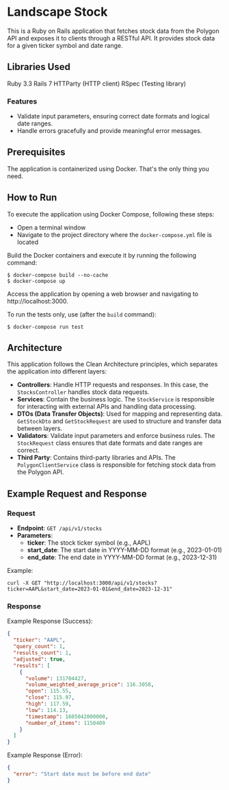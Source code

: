 # Landscape Stock
This is a Ruby on Rails application that fetches stock data from the Polygon API and exposes it to clients through a RESTful API. It provides stock data for a given ticker symbol and date range.

## Libraries Used
Ruby 3.3
Rails 7
HTTParty (HTTP client)
RSpec (Testing library)

### Features
- Validate input parameters, ensuring correct date formats and logical date ranges.
- Handle errors gracefully and provide meaningful error messages.

## Prerequisites
The application is containerized using Docker. That's the only thing you need.

## How to Run
To execute the application using Docker Compose, following these steps:

- Open a terminal window 
- Navigate to the project directory where the `docker-compose.yml` file is located

Build the Docker containers and execute it by running the following command:

```shell
$ docker-compose build --no-cache
$ docker-compose up
```
Access the application by opening a web browser and navigating to http://localhost:3000.

To run the tests only, use (after the `build` command):
```shell
$ docker-compose run test
```

## Architecture
This application follows the Clean Architecture principles, which separates the application into different layers:

- **Controllers**: Handle HTTP requests and responses. In this case, the `StocksController` handles stock data requests.
- **Services**: Contain the business logic. The `StockService` is responsible for interacting with external APIs and handling data processing.
- **DTOs (Data Transfer Objects)**: Used for mapping and representing data. `GetStockDto` and `GetStockRequest` are used to structure and transfer data between layers.
- **Validators**: Validate input parameters and enforce business rules. The `StockRequest` class ensures that date formats and date ranges are correct.
- **Third Party**: Contains third-party libraries and APIs. The `PolygonClientService` class is responsible for fetching stock data from the Polygon API.

## Example Request and Response
### Request
- **Endpoint**: `GET /api/v1/stocks`
- **Parameters**:
  - **ticker**: The stock ticker symbol (e.g., AAPL)
  - **start_date**: The start date in YYYY-MM-DD format (e.g., 2023-01-01)
  - **end_date**: The end date in YYYY-MM-DD format (e.g., 2023-12-31)

Example:

```shell
curl -X GET "http://localhost:3000/api/v1/stocks?ticker=AAPL&start_date=2023-01-01&end_date=2023-12-31"
```
### Response
Example Response (Success):

```json
{
  "ticker": "AAPL",
  "query_count": 1,
  "results_count": 1,
  "adjusted": true,
  "results": [
    {
      "volume": 131704427,
      "volume_weighted_average_price": 116.3058,
      "open": 115.55,
      "close": 115.97,
      "high": 117.59,
      "low": 114.13,
      "timestamp": 1605042000000,
      "number_of_items": 1150409
    }
  ]
}
```

Example Response (Error):

```json
{
  "error": "Start date must be before end date"
}

```